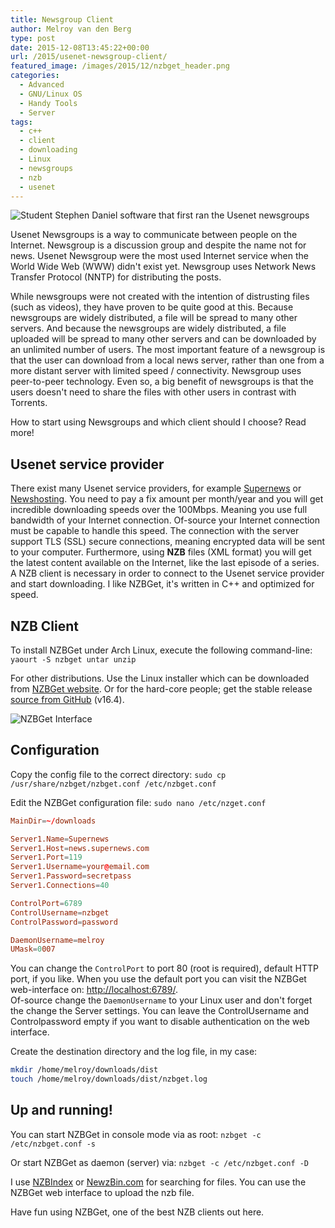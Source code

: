 ```yaml
---
title: Newsgroup Client
author: Melroy van den Berg
type: post
date: 2015-12-08T13:45:22+00:00
url: /2015/usenet-newsgroup-client/
featured_image: /images/2015/12/nzbget_header.png
categories:
  - Advanced
  - GNU/Linux OS
  - Handy Tools
  - Server
tags:
  - c++
  - client
  - downloading
  - Linux
  - newsgroups
  - nzb
  - usenet
---
```


![Student Stephen Daniel software that first ran the Usenet newsgroups](/images/2015/12/stephen_daniel.jpg "Student Stephen Daniel software that first ran the Usenet newsgroups (1979)")

Usenet Newsgroups is a way to communicate between people on the Internet. Newsgroup is a discussion group and despite the name not for news. Usenet Newsgroup were the most used Internet service when the World Wide Web (WWW) didn't exist yet. Newsgroup uses Network News Transfer Protocol (NNTP) for distributing the posts.

<!--more-->

While newsgroups were not created with the intention of distrusting files (such as videos), they have proven to be quite good at this. Because newsgroups are widely distributed, a file will be spread to many other servers. And because the newsgroups are widely distributed, a file uploaded will be spread to many other servers and can be downloaded by an unlimited number of users. The most important feature of a newsgroup is that the user can download from a local news server, rather than one from a more distant server with limited speed / connectivity. Newsgroup uses peer-to-peer technology. Even so, a big benefit of newsgroups is that the users doesn't need to share the files with other users in contrast with Torrents.

How to start using Newsgroups and which client should I choose? Read more!

## Usenet service provider

There exist many Usenet service providers, for example [Supernews](http://www.supernews.com/) or [Newshosting](https://www.newshosting.com/). You need to pay a fix amount per month/year and you will get incredible downloading speeds over the 100Mbps. Meaning you use full bandwidth of your Internet connection. Of-source your Internet connection must be capable to handle this speed. The connection with the server support TLS (SSL) secure connections, meaning encrypted data will be sent to your computer. Furthermore, using **NZB** files (XML format) you will get the latest content available on the Internet, like the last episode of a series. A NZB client is necessary in order to connect to the Usenet service provider and start downloading. I like NZBGet, it's written in C++ and optimized for speed.

## NZB Client

To install NZBGet under Arch Linux, execute the following command-line: `yaourt -S nzbget untar unzip`

For other distributions. Use the Linux installer which can be downloaded from [NZBGet website](http://nzbget.net/download/). Or for the hard-core people; get the stable release [source from GitHub](https://github.com/nzbget/nzbget/tree/v16.4) (v16.4).

![NZBGet Interface](/images/2015/12/nzbget-e1449578281188.jpg "NZBGet Interface")

## Configuration

Copy the config file to the correct directory: `sudo cp /usr/share/nzbget/nzbget.conf /etc/nzbget.conf`

Edit the NZBGet configuration file: `sudo nano /etc/nzget.conf`

```conf
MainDir=~/downloads

Server1.Name=Supernews
Server1.Host=news.supernews.com
Server1.Port=119
Server1.Username=your@email.com
Server1.Password=secretpass
Server1.Connections=40

ControlPort=6789
ControlUsername=nzbget
ControlPassword=password

DaemonUsername=melroy
UMask=0007
```

You can change the `ControlPort` to port 80 (root is required), default HTTP port, if you like. When you use the default port you can visit the NZBGet web-interface on: [http://localhost:6789/](http://localhost:6789/).  
Of-source change the `DaemonUsername` to your Linux user and don't forget the change the Server settings. You can leave the ControlUsername and Controlpassword empty if you want to disable authentication on the web interface.

Create the destination directory and the log file, in my case:

```sh
mkdir /home/melroy/downloads/dist
touch /home/melroy/downloads/dist/nzbget.log
```

## Up and running!

You can start NZBGet in console mode via as root: `nzbget -c /etc/nzbget.conf -s`

Or start NZBGet as daemon (server) via: `nzbget -c /etc/nzbget.conf -D`

I use [NZBIndex](http://www.nzbindex.nl/) or [NewzBin.com](https://web.newzbin.org/) for searching for files. You can use the NZBGet web interface to upload the nzb file.

Have fun using NZBGet, one of the best NZB clients out here.

